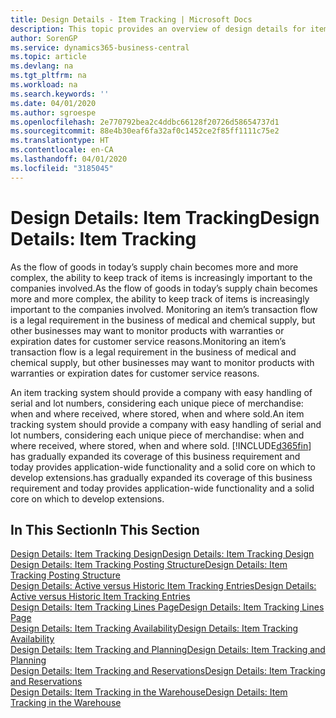 ```yaml
---
title: Design Details - Item Tracking | Microsoft Docs
description: This topic provides an overview of design details for item tracking.
author: SorenGP
ms.service: dynamics365-business-central
ms.topic: article
ms.devlang: na
ms.tgt_pltfrm: na
ms.workload: na
ms.search.keywords: ''
ms.date: 04/01/2020
ms.author: sgroespe
ms.openlocfilehash: 2e770792bea2c4ddbc66128f20726d58654737d1
ms.sourcegitcommit: 88e4b30eaf6fa32af0c1452ce2f85ff1111c75e2
ms.translationtype: HT
ms.contentlocale: en-CA
ms.lasthandoff: 04/01/2020
ms.locfileid: "3185045"
---
```

# <a name="design-details-item-tracking"></a><span data-ttu-id="a2852-103">Design Details: Item Tracking</span><span class="sxs-lookup"><span data-stu-id="a2852-103">Design Details: Item Tracking</span></span>
<span data-ttu-id="a2852-104">As the flow of goods in today’s supply chain becomes more and more complex, the ability to keep track of items is increasingly important to the companies involved.</span><span class="sxs-lookup"><span data-stu-id="a2852-104">As the flow of goods in today’s supply chain becomes more and more complex, the ability to keep track of items is increasingly important to the companies involved.</span></span> <span data-ttu-id="a2852-105">Monitoring an item’s transaction flow is a legal requirement in the business of medical and chemical supply, but other businesses may want to monitor products with warranties or expiration dates for customer service reasons.</span><span class="sxs-lookup"><span data-stu-id="a2852-105">Monitoring an item’s transaction flow is a legal requirement in the business of medical and chemical supply, but other businesses may want to monitor products with warranties or expiration dates for customer service reasons.</span></span>  

<span data-ttu-id="a2852-106">An item tracking system should provide a company with easy handling of serial and lot numbers, considering each unique piece of merchandise: when and where received, where stored, when and where sold.</span><span class="sxs-lookup"><span data-stu-id="a2852-106">An item tracking system should provide a company with easy handling of serial and lot numbers, considering each unique piece of merchandise: when and where received, where stored, when and where sold.</span></span> [!INCLUDE[d365fin](includes/d365fin_md.md)] <span data-ttu-id="a2852-107">has gradually expanded its coverage of this business requirement and today provides application-wide functionality and a solid core on which to develop extensions.</span><span class="sxs-lookup"><span data-stu-id="a2852-107">has gradually expanded its coverage of this business requirement and today provides application-wide functionality and a solid core on which to develop extensions.</span></span>  

## <a name="in-this-section"></a><span data-ttu-id="a2852-108">In This Section</span><span class="sxs-lookup"><span data-stu-id="a2852-108">In This Section</span></span>  
[<span data-ttu-id="a2852-109">Design Details: Item Tracking Design</span><span class="sxs-lookup"><span data-stu-id="a2852-109">Design Details: Item Tracking Design</span></span>](design-details-item-tracking-design.md)  
[<span data-ttu-id="a2852-110">Design Details: Item Tracking Posting Structure</span><span class="sxs-lookup"><span data-stu-id="a2852-110">Design Details: Item Tracking Posting Structure</span></span>](design-details-item-tracking-posting-structure.md)  
[<span data-ttu-id="a2852-111">Design Details: Active versus Historic Item Tracking Entries</span><span class="sxs-lookup"><span data-stu-id="a2852-111">Design Details: Active versus Historic Item Tracking Entries</span></span>](design-details-active-versus-historic-item-tracking-entries.md)  
[<span data-ttu-id="a2852-112">Design Details: Item Tracking Lines Page</span><span class="sxs-lookup"><span data-stu-id="a2852-112">Design Details: Item Tracking Lines Page</span></span>](design-details-item-tracking-lines-window.md)  
[<span data-ttu-id="a2852-113">Design Details: Item Tracking Availability</span><span class="sxs-lookup"><span data-stu-id="a2852-113">Design Details: Item Tracking Availability</span></span>](design-details-item-tracking-availability.md)  
[<span data-ttu-id="a2852-114">Design Details: Item Tracking and Planning</span><span class="sxs-lookup"><span data-stu-id="a2852-114">Design Details: Item Tracking and Planning</span></span>](design-details-item-tracking-and-planning.md)  
[<span data-ttu-id="a2852-115">Design Details: Item Tracking and Reservations</span><span class="sxs-lookup"><span data-stu-id="a2852-115">Design Details: Item Tracking and Reservations</span></span>](design-details-item-tracking-and-reservations.md)  
[<span data-ttu-id="a2852-116">Design Details: Item Tracking in the Warehouse</span><span class="sxs-lookup"><span data-stu-id="a2852-116">Design Details: Item Tracking in the Warehouse</span></span>](design-details-item-tracking-in-the-warehouse.md)
